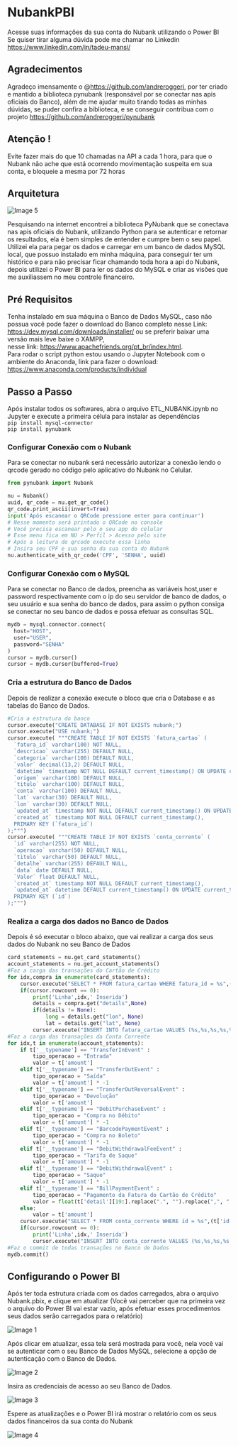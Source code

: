 # NubankPBI
Acesse suas informações da sua conta do Nubank utilizando o Power BI
<br>
Se quiser tirar alguma dúvida pode me chamar no Linkedin https://www.linkedin.com/in/tadeu-mansi/

## Agradecimentos
Agradeço imensamente o @https://github.com/andreroggeri, por ter criado e mantido a biblioteca pynubank (responsável por se conectar nas apis oficiais do Banco), além de me ajudar muito tirando todas as minhas dúvidas, se puder confira a biblioteca, e se conseguir contribua com o projeto https://github.com/andreroggeri/pynubank

## Atenção !
Evite fazer mais do que 10 chamadas na API a cada 1 hora, para que o Nubank não ache que está ocorrendo movimentação suspeita em sua conta, e bloqueie a mesma por 72 horas

## Arquitetura
![Image 5](https://github.com/3t1n/NubankPBI/blob/master/Imagens/Nubank.png)

Pesquisando na internet encontrei a biblioteca PyNubank que se conectava nas apis oficiais do Nubank, utilizando Python para se autenticar e retornar os resultados, ela é bem simples de entender e cumpre bem o seu papel. Utilizei ela para pegar os dados e carregar em um banco de dados MySQL local, que possuo instalado em minha máquina, para conseguir ter um histórico e para não precisar ficar chamando toda hora a api do Nubank, depois utilizei o Power BI para ler os dados do MySQL e criar as visões que me auxiliassem no meu controle financeiro.

## Pré Requisitos

Tenha instalado em sua máquina o Banco de Dados MySQL, caso não possua você pode fazer o download do Banco completo nesse Link: https://dev.mysql.com/downloads/installer/
ou se preferir baixar uma versão mais leve baixe o XAMPP,
<br>nesse link: https://www.apachefriends.org/pt_br/index.html.
<br>
Para rodar o script python estou usando o Jupyter Notebook com o ambiente do Anaconda, link para fazer o download: https://www.anaconda.com/products/individual

## Passo a Passo

Após instalar todos os softwares, abra o arquivo ETL_NUBANK.ipynb no Jupyter e execute a primeira célula para instalar as dependências 
<br>
`pip install mysql-connector`
<br>
`pip install pynubank`
<br>

### Configurar Conexão com o Nubank
Para se conectar no nubank será necessário autorizar a conexão lendo o qrcode gerado no código pelo aplicativo do Nubank no Celular.

```python
from pynubank import Nubank

nu = Nubank()
uuid, qr_code = nu.get_qr_code()
qr_code.print_ascii(invert=True)
input('Após escanear o QRCode pressione enter para continuar')
# Nesse momento será printado o QRCode no console
# Você precisa escanear pelo o seu app do celular
# Esse menu fica em NU > Perfil > Acesso pelo site
# Após a leitura do qrcode execute essa linha
# Insira seu CPF e sua senha da sua conta do Nubank
nu.authenticate_with_qr_code('CPF', 'SENHA', uuid)
```
### Configurar Conexão com o MySQL
Para se conectar no Banco de dados, preencha as variáveis host,user e password respectivamente com o ip do seu servidor de banco de dados, o seu usuário e sua senha do banco de dados, para assim o python consiga se conectar no seu banco de dados e possa efetuar as consultas SQL.

```python
mydb = mysql.connector.connect(
  host="HOST",
  user="USER",
  password="SENHA"
)
cursor = mydb.cursor()
cursor = mydb.cursor(buffered=True)
```
### Cria a estrutura do Banco de Dados
Depois de realizar a conexão execute o bloco que cria o Database e as tabelas do Banco de Dados.

```python
#Cria a estrutura do banco
cursor.execute("CREATE DATABASE IF NOT EXISTS nubank;")
cursor.execute("USE nubank;")
cursor.execute( """CREATE TABLE IF NOT EXISTS `fatura_cartao` (
  `fatura_id` varchar(100) NOT NULL,
  `descricao` varchar(255) DEFAULT NULL,
  `categoria` varchar(100) DEFAULT NULL,
  `valor` decimal(13,2) DEFAULT NULL,
  `datetime` timestamp NOT NULL DEFAULT current_timestamp() ON UPDATE current_timestamp(),
  `origem` varchar(100) DEFAULT NULL,
  `titulo` varchar(100) DEFAULT NULL,
  `conta` varchar(100) DEFAULT NULL,
  `lat` varchar(30) DEFAULT NULL,
  `lon` varchar(30) DEFAULT NULL,
  `updated_at` timestamp NOT NULL DEFAULT current_timestamp() ON UPDATE current_timestamp(),
  `created_at` timestamp NOT NULL DEFAULT current_timestamp(),
  PRIMARY KEY (`fatura_id`)
);""")
cursor.execute( """CREATE TABLE IF NOT EXISTS `conta_corrente` (
  `id` varchar(255) NOT NULL,
  `operacao` varchar(50) DEFAULT NULL,
  `titulo` varchar(50) DEFAULT NULL,
  `detalhe` varchar(255) DEFAULT NULL,
  `data` date DEFAULT NULL,
  `Valor` float DEFAULT NULL,
  `created_at` timestamp NOT NULL DEFAULT current_timestamp(),
  `updated_at` datetime DEFAULT current_timestamp() ON UPDATE current_timestamp(),
  PRIMARY KEY (`id`)
);""")
```
### Realiza a carga dos dados no Banco de Dados
Depois é só executar o bloco abaixo, que vai realizar a carga dos seus dados do Nubank no seu Banco de Dados
```python
card_statements = nu.get_card_statements()
account_statements = nu.get_account_statements()
#Faz a carga das transações do Cartão de Crédito
for idx,compra in enumerate(card_statements):
    cursor.execute("SELECT * FROM fatura_cartao WHERE fatura_id = %s",(compra['id'], ))
    if(cursor.rowcount == 0):
        print('Linha',idx,' Inserida')
        details = compra.get("details",None)
        if(details != None):
            long = details.get("lon", None)
            lat = details.get("lat", None)
        cursor.execute("INSERT INTO fatura_cartao VALUES (%s,%s,%s,%s,%s,%s,%s,%s,%s,%s,%s,%s);",(compra['id'],compra['description'],compra['category'],compra['amount']/100,compra['time'],compra.get("source",None),compra['title'],compra.get("account",None),lat,long, datetime.datetime.now(), datetime.datetime.now()))
#Faz a carga das transações da Conta Corrente
for idx,t in enumerate(account_statements):
    if t['__typename'] == "TransferInEvent" :
        tipo_operacao = "Entrada"
        valor = t['amount']
    elif t['__typename'] == "TransferOutEvent" :
        tipo_operacao = "Saída"
        valor = t['amount'] * -1
    elif t['__typename'] == "TransferOutReversalEvent" :   
        tipo_operacao = "Devolução"
        valor = t['amount']
    elif t['__typename'] == "DebitPurchaseEvent" :
        tipo_operacao = "Compra no Débito"
        valor = t['amount'] * -1
    elif t['__typename'] == "BarcodePaymentEvent" :
        tipo_operacao = "Compra no Boleto"
        valor = t['amount'] * -1       
    elif t['__typename'] == "DebitWithdrawalFeeEvent" :
        tipo_operacao = "Tarifa de Saque"
        valor = t['amount'] * -1
    elif t['__typename'] == "DebitWithdrawalEvent" :
        tipo_operacao = "Saque"
        valor = t['amount'] * -1
    elif t['__typename'] == "BillPaymentEvent" :
        tipo_operacao = "Pagamento da Fatura do Cartão de Crédito"
        valor = float(t['detail'][19:].replace(".", "").replace(",", ".")) * -1
    else:
        valor = t['amount']   
    cursor.execute("SELECT * FROM conta_corrente WHERE id = %s",(t['id'], )) 
    if(cursor.rowcount == 0):
        print('Linha',idx,' Inserida')
        cursor.execute("INSERT INTO conta_corrente VALUES (%s,%s,%s,%s,%s,%s,%s,%s);",(t['id'],tipo_operacao,t['title'],t['detail'],t['postDate'],valor,datetime.datetime.now(), datetime.datetime.now()))
#Faz o commit de todas transações no Banco de Dados
mydb.commit()
```
## Configurando o Power BI
Após ter toda estrutura criada com os dados carregados, abra o arquivo Nubank.pbix, e clique em atualizar (Você vai perceber que na primeira vez o arquivo do Power BI vai estar vazio, após efetuar esses procedimentos seus dados serão carregados para o relatório)

![Image 1](https://github.com/3t1n/NubankPBI/blob/master/Imagens/1.JPG)

Após clicar em atualizar, essa tela será mostrada para você, nela você vai se autenticar com o seu Banco de Dados MySQL, selecione a opção de autenticação com o Banco de Dados.

![Image 2](https://github.com/3t1n/NubankPBI/blob/master/Imagens/2.JPG)

Insira as credenciais de acesso ao seu Banco de Dados.

![Image 3](https://github.com/3t1n/NubankPBI/blob/master/Imagens/3.JPG)

Espere as atualizações e o Power BI irá mostrar o relatório com os seus dados financeiros da sua conta do Nubank

![Image 4](https://github.com/3t1n/NubankPBI/blob/master/Imagens/4.JPG)

